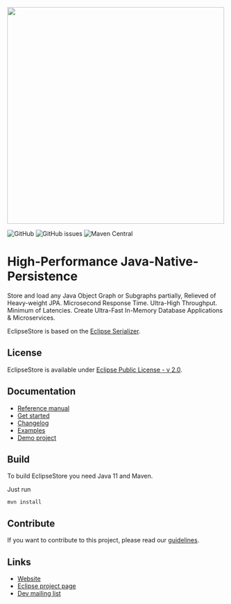 <img src="./etc/images/logo.svg" width="500px">

![GitHub](https://img.shields.io/github/license/eclipse-store/store?style=for-the-badge)
![GitHub issues](https://img.shields.io/github/issues/eclipse-store/store?style=for-the-badge)
![Maven Central](https://img.shields.io/maven-central/v/org.eclipse.store/storage-embedded?style=for-the-badge)

# High-Performance Java-Native-Persistence

Store and load any Java Object Graph or Subgraphs partially, Relieved of Heavy-weight JPA. Microsecond Response Time. Ultra-High Throughput. Minimum of Latencies. Create Ultra-Fast In-Memory Database Applications & Microservices.

EclipseStore is based on the [Eclipse Serializer](https://github.com/eclipse-serializer/serializer).

## License

EclipseStore is available under [Eclipse Public License - v 2.0](LICENSE).

## Documentation

- [Reference manual](https://docs.eclipsestore.io)
- [Get started](https://docs.eclipsestore.io/manual/storage/getting-started.html)
- [Changelog](https://docs.eclipsestore.io/manual/intro/changelog.html)
- [Examples](/examples)
- [Demo project](https://github.com/eclipse-store/bookstore-demo)

## Build

To build EclipseStore you need Java 11 and Maven.

Just run

```
mvn install
```

## Contribute

If you want to contribute to this project, please read our [guidelines](CONTRIBUTING.md).


## Links

- [Website](https://eclipsestore.io)
- [Eclipse project page](https://projects.eclipse.org/projects/technology.store)
- [Dev mailing list](https://accounts.eclipse.org/mailing-list/store-dev)
